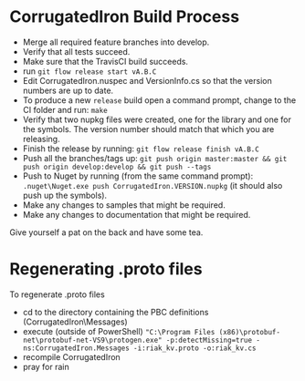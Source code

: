 CorrugatedIron Build Process
============================

* Merge all required feature branches into develop.
* Verify that all tests succeed.
* Make sure that the TravisCI build succeeds.
* run `git flow release start vA.B.C`
* Edit CorrugatedIron.nuspec and VersionInfo.cs so that the version numbers are up to date.
* To produce a new `release` build open a command prompt, change to the CI folder and run: `make`
* Verify that two nupkg files were created, one for the library and one for the symbols. The version number should match that which you are releasing.
* Finish the release by running: `git flow release finish vA.B.C`
* Push all the branches/tags up: `git push origin master:master && git push origin develop:develop && git push --tags`
* Push to Nuget by running (from the same command prompt): `.nuget\Nuget.exe push CorrugatedIron.VERSION.nupkg` (it should also push up the symbols).
* Make any changes to samples that might be required.
* Make any changes to documentation that might be required.

Give yourself a pat on the back and have some tea.

Regenerating .proto files
=========================

To regenerate .proto files

* cd to the directory containing the PBC definitions (CorrugatedIron\Messages)
* execute (outside of PowerShell) `"C:\Program Files (x86)\protobuf-net\protobuf-net-VS9\protogen.exe" -p:detectMissing=true -ns:CorrugatedIron.Messages -i:riak_kv.proto -o:riak_kv.cs`
* recompile CorrugatedIron
* pray for rain